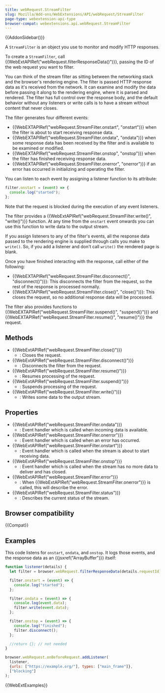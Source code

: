 ```yaml
---
title: webRequest.StreamFilter
slug: Mozilla/Add-ons/WebExtensions/API/webRequest/StreamFilter
page-type: webextension-api-type
browser-compat: webextensions.api.webRequest.StreamFilter
---
```


{{AddonSidebar()}}

A `StreamFilter` is an object you use to monitor and modify HTTP responses.

To create a `StreamFilter`, call {{WebExtAPIRef("webRequest.filterResponseData()")}}, passing the ID of the web request you want to filter.

You can think of the stream filter as sitting between the networking stack and the browser's rendering engine. The filter is passed HTTP response data as it's received from the network. It can examine and modify the data before passing it along to the rendering engine, where it is parsed and rendered. The filter has full control over the response body, and the default behavior without any listeners or write calls is to have a stream without content that never closes.

The filter generates four different events:

- {{WebEXTAPIRef("webRequest.StreamFilter.onstart", "onstart")}} when the filter is about to start receiving response data.
- {{WebEXTAPIRef("webRequest.StreamFilter.ondata", "ondata")}} when some response data has been received by the filter and is available to be examined or modified.
- {{WebEXTAPIRef("webRequest.StreamFilter.onstop", "onstop")}} when the filter has finished receiving response data.
- {{WebEXTAPIRef("webRequest.StreamFilter.onerror", "onerror")}} if an error has occurred in initializing and operating the filter.

You can listen to each event by assigning a listener function to its attribute:

```js
filter.onstart = (event) => {
  console.log("started");
};
```

Note that the request is blocked during the execution of any event listeners.

The filter provides a {{WebExtAPIRef("webRequest.StreamFilter.write()", "write()")}} function. At any time from the `onstart` event onwards you can use this function to write data to the output stream.

If you assign listeners to any of the filter's events, all the response data passed to the rendering engine is supplied through calls you make to `write()`. So, if you add a listener and don't call `write()` the rendered page is blank.

Once you have finished interacting with the response, call either of the following:

- {{WebEXTAPIRef("webRequest.StreamFilter.disconnect()", "disconnect()")}}: This disconnects the filter from the request, so the rest of the response is processed normally.
- {{WebEXTAPIRef("webRequest.StreamFilter.close()", "close()")}}: This closes the request, so no additional response data will be processed.

The filter also provides functions to {{WebEXTAPIRef("webRequest.StreamFilter.suspend()", "suspend()")}} and {{WebEXTAPIRef("webRequest.StreamFilter.resume()", "resume()")}} the request.

## Methods

- {{WebExtAPIRef("webRequest.StreamFilter.close()")}}
  - : Closes the request.
- {{WebExtAPIRef("webRequest.StreamFilter.disconnect()")}}
  - : Disconnects the filter from the request.
- {{WebExtAPIRef("webRequest.StreamFilter.resume()")}}
  - : Resumes processing of the request.
- {{WebExtAPIRef("webRequest.StreamFilter.suspend()")}}
  - : Suspends processing of the request.
- {{WebExtAPIRef("webRequest.StreamFilter.write()")}}
  - : Writes some data to the output stream.

## Properties

- {{WebExtAPIRef("webRequest.StreamFilter.ondata")}}
  - : Event handler which is called when incoming data is available.
- {{WebExtAPIRef("webRequest.StreamFilter.onerror")}}
  - : Event handler which is called when an error has occurred.
- {{WebExtAPIRef("webRequest.StreamFilter.onstart")}}
  - : Event handler which is called when the stream is about to start receiving data.
- {{WebExtAPIRef("webRequest.StreamFilter.onstop")}}
  - : Event handler which is called when the stream has no more data to deliver and has closed.
- {{WebExtAPIRef("webRequest.StreamFilter.error")}}
  - : When {{WebExtAPIRef("webRequest.StreamFilter.onerror")}} is called, this will describe the error.
- {{WebExtAPIRef("webRequest.StreamFilter.status")}}
  - : Describes the current status of the stream.

## Browser compatibility

{{Compat}}

## Examples

This code listens for `onstart`, `ondata`, and `onstop`. It logs those events, and the response data as an {{jsxref("ArrayBuffer")}} itself:

```js
function listener(details) {
  let filter = browser.webRequest.filterResponseData(details.requestId);

  filter.onstart = (event) => {
    console.log("started");
  };

  filter.ondata = (event) => {
    console.log(event.data);
    filter.write(event.data);
  };

  filter.onstop = (event) => {
    console.log("finished");
    filter.disconnect();
  };

  //return {}; // not needed
}

browser.webRequest.onBeforeRequest.addListener(
  listener,
  {urls: ["https://example.org/"], types: ["main_frame"]},
  ["blocking"]
);
```

{{WebExtExamples}}
